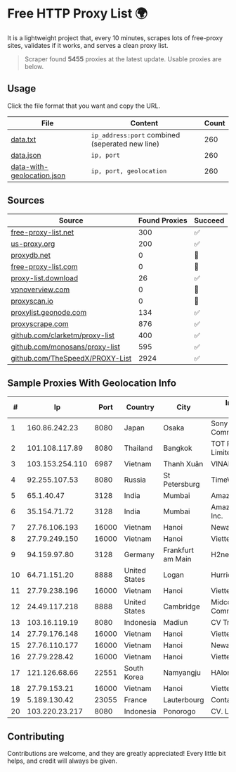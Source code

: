 
# Free HTTP Proxy List 🌍

It is a lightweight project that, every 10 minutes, scrapes lots of free-proxy sites, validates if it works, and serves a clean proxy list.


> Scraper found **5455** proxies at the latest update. Usable proxies are below.

## Usage

Click the file format that you want and copy the URL.


|File|Content|Count|
|----|-------|-----|
|[data.txt](https://raw.githubusercontent.com/themiralay/Proxy-List-World/master/data.txt)|`ip_address:port` combined (seperated new line)|260|
|[data.json](https://raw.githubusercontent.com/themiralay/Proxy-List-World/master/data.json)|`ip, port`|260|
|[data-with-geolocation.json](https://raw.githubusercontent.com/themiralay/Proxy-List-World/master/data-with-geolocation.json)|`ip, port, geolocation`|260|

## Sources

|Source|Found Proxies|Succeed|
|------|-------------|-------|
|[free-proxy-list.net](https://free-proxy-list.net)|300|✅|
|[us-proxy.org](https://www.us-proxy.org)|200|✅|
|[proxydb.net](http://proxydb.net)|0|🚫|
|[free-proxy-list.com](https://free-proxy-list.com/?page=&port=&type%5B%5D=http&type%5B%5D=https&up_time=0&search=Search)|0|🚫|
|[proxy-list.download](https://www.proxy-list.download/HTTP)|26|✅|
|[vpnoverview.com](https://vpnoverview.com/privacy/anonymous-browsing/free-proxy-servers)|0|🚫|
|[proxyscan.io](https://www.proxyscan.io)|0|🚫|
|[proxylist.geonode.com](https://proxylist.geonode.com/api/proxy-list?limit=300&page=1&sort_by=lastChecked&sort_type=desc&protocols=http,https)|134|✅|
|[proxyscrape.com](https://api.proxyscrape.com/v2/?request=displayproxies&protocol=http&timeout=10000&country=all&ssl=all&anonymity=all)|876|✅|
|[github.com/clarketm/proxy-list](https://raw.githubusercontent.com/clarketm/proxy-list/master/proxy-list-raw.txt)|400|✅|
|[github.com/monosans/proxy-list](https://raw.githubusercontent.com/monosans/proxy-list/main/proxies/http.txt)|595|✅|
|[github.com/TheSpeedX/PROXY-List](https://raw.githubusercontent.com/TheSpeedX/PROXY-List/master/http.txt)|2924|✅|


## Sample Proxies With Geolocation Info

|#|Ip|Port|Country|City|Internet Service Provider|
|-|--|----|-------|----|-------------------------|
|1|160.86.242.23|8080|Japan|Osaka|Sony Network Communications Inc|
|2|101.108.117.89|8080|Thailand|Bangkok|TOT Public Company Limited|
|3|103.153.254.110|6987|Vietnam|Thanh Xuân|VINAHOST-HN|
|4|92.255.107.53|8080|Russia|St Petersburg|TimeWeb Ltd.|
|5|65.1.40.47|3128|India|Mumbai|Amazon.com|
|6|35.154.71.72|3128|India|Mumbai|Amazon Technologies Inc.|
|7|27.76.106.193|16000|Vietnam|Hanoi|Newass2011xDSLHCMC|
|8|27.79.249.150|16000|Vietnam|Hanoi|Viettel Corporation|
|9|94.159.97.80|3128|Germany|Frankfurt am Main|H2nexus LTD|
|10|64.71.151.20|8888|United States|Logan|Hurricane Electric LLC|
|11|27.79.238.196|16000|Vietnam|Hanoi|Viettel Corporation|
|12|24.49.117.218|8888|United States|Cambridge|Midcontinent Communications|
|13|103.16.119.19|8080|Indonesia|Madiun|CV Trustnet Media|
|14|27.79.176.148|16000|Vietnam|Hanoi|Viettel Corporation|
|15|27.76.110.177|16000|Vietnam|Hanoi|Newass2011xDSLHCMC|
|16|27.79.228.42|16000|Vietnam|Hanoi|Viettel Corporation|
|17|121.126.68.66|22551|South Korea|Namyangju|HAIonNet|
|18|27.79.153.21|16000|Vietnam|Hanoi|Viettel Corporation|
|19|5.189.130.42|23055|France|Lauterbourg|Contabo GmbH|
|20|103.220.23.217|8080|Indonesia|Ponorogo|CV. LINTAS MEDIA|



## Contributing

Contributions are welcome, and they are greatly appreciated! Every
little bit helps, and credit will always be given.

